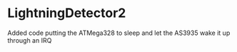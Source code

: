 # LightningDetector2
Added code putting the ATMega328 to sleep and let the AS3935 wake it up through an IRQ
